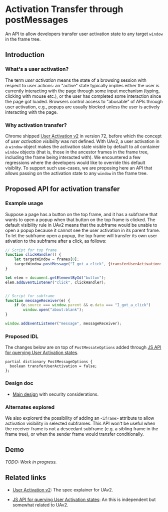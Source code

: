 # Activation Transfer through postMessages
An API to allow developers transfer user activation state to any target `window`
in the frame tree.


## Introduction

### What's a user activation?

The term _user activation_ means the state of a browsing session with respect to
user actions: an "active" state typically implies either the user is currently
interacting with the page through some input mechanism (typing, clicking with
mouse etc.), or the user has completed some interaction since the page got
loaded.  Browsers control access to "abusable" of APIs through user activation,
e.g., popups are usually blocked unless the user is actively interacting with
the page.


### Why activation transfer?

Chrome shipped [User Activation
v2](https://github.com/mustaqahmed/user-activation-v2) in version 72, before
which the concept of _user activation visibility_ was not defined.  With UAv2, a
user activation in a `window` object makes the activation state visible by
default to all container `window` objects (that is, those in the ancestor frames
in the frame tree, including the frame being interacted with).  We encountered a
few regressions where the developers would like to override this default
visiblity.  To support such use-cases, we are proposing here an API that allows
passing on the activation state to any `window` in the frame tree.


## Proposed API for activation transfer

### Example usage

Suppose a page has a button on the top frame, and it has a subframe that wants
to open a popup when that button on the top frame is clicked.  The default
visibility rule in UAv2 means that the subframe would be unable to open a popup
because it cannot see the user activation in its parent frame.  To let the
subframe open a popup, the top frame will transfer its own user ativation to the
subframe after a click, as follows:

```javascript
// Script for top frame
function clickHandler() {
    let targetWindow = frames[0];
    targetWindow.postMessage("I_got_a_click", {transferUserActivation: true});
}

let elem = document.getElementById("button");
elem.addEventListener("click", clickHandler);


// Script for subframe
function messageReceiver(e) {
    if (e.source === window.parent && e.data === "I_got_a_click")
        window.open("about:blank");
}

window.addEventListener("message", messageReceiver);
```


### Proposed IDL

The changes below are on top of `PostMessateOptions` added through [JS API for
querying User Activation states](https://github.com/dtapuska/useractivation).
```webidl
partial dictionary PostMessageOptions {
  boolean transferUserActivation = false;
};
```


### Design doc

- [Main
  design](https://docs.google.com/document/d/1NKLJ2MBa9lA_FKRgD2ZIO7vIftOJ_YiXXMYfRMdlV-s/edit?usp=sharing)
  with security considerations.


### Alternates explored

We also explorerd the possibility of adding an `<iframe>` attribute to allow
activation visibility in selected subframes.  This API won't be useful when the
receiver frame is not a descedant subframe (e.g. a sibling frame in the frame
tree), or when the sender frame would transfer conditionally.


## Demo

_TODO: Work in progress._


## Related links

- [User Activation v2](https://github.com/mustaqahmed/user-activation-v2): The
spec explainer for UAv2.

- [JS API for querying User Activation
  states](https://github.com/dtapuska/useractivation): An this is independent but
  somewhat related to UAv2.
